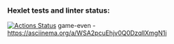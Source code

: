 ### Hexlet tests and linter status:
[![Actions Status](https://github.com/Aleberez/frontend-project-44/actions/workflows/hexlet-check.yml/badge.svg)](https://github.com/Aleberez/frontend-project-44/actions)
game-even - https://asciinema.org/a/WSA2pcuEhjv0Q0DzqllXmgN1i
